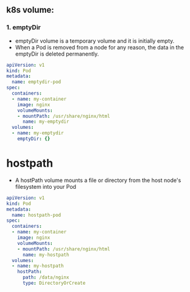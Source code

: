 ## k8s volume:

### 1. emptyDir
- emptyDir volume is a temporary volume and it is  initially empty.
- When a Pod is removed from a node for any reason, the data in the emptyDir is deleted permanently.
```yaml
apiVersion: v1
kind: Pod
metadata:
  name: emptydir-pod
spec:
  containers:
  - name: my-container
    image: nginx
    volumeMounts:
    - mountPath: /usr/share/nginx/html
      name: my-emptydir
  volumes:
  - name: my-emptydir
    emptyDir: {}

```


# hostpath
- A hostPath volume mounts a file or directory from the host node's filesystem into your Pod

```yaml
apiVersion: v1
kind: Pod
metadata:
  name: hostpath-pod
spec:
  containers:
  - name: my-container
    image: nginx
    volumeMounts:
    - mountPath: /usr/share/nginx/html
      name: my-hostpath
  volumes:
  - name: my-hostpath
    hostPath:
      path: /data/nginx
      type: DirectoryOrCreate

```

